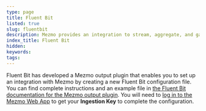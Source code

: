 ```yaml
---
type: page
title: Fluent Bit
listed: true
slug: fluentbit
description: Mezmo provides an integration to stream, aggregate, and gain insights from Fluent Bit logs
index_title: Fluent Bit
hidden: 
keywords: 
tags: 
---
```


Fluent Bit has developed a Mezmo output plugin that enables you to set up an integration with Mezmo by creating a new Fluent Bit configuration file. You can find complete instructions and an example file in [the Fluent Bit documentation for the Mezmo output plugin](https://docs.fluentbit.io/manual/pipeline/outputs/logdna). You will need to [log in to the Mezmo Web App](https://app.mezmo.com/) to get your **Ingestion Key** to complete the configuration.